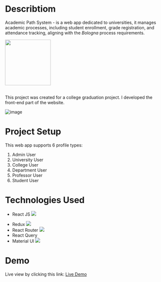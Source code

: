 # Describtiom
Academic Path System - is a web app dedicated to universities, it manages academic processes, including student enrollment, grade registration, and attendance tracking, aligning with the *Bologna* process requirements.
<div style={{text-align:left}} ><img src="https://github.com/noorit2/AcademicPathSystem/assets/88791090/a1d7c1eb-8a4d-4b68-b1bb-caa919af7543" width="150" textAlign="left"/></div>
<br/>

This project was created for a college graduation project.
I developed the front-end part of the website.
<br/>

![image](https://github.com/noorit2/AcademicPathSystem/assets/88791090/6043788d-bcfc-47a5-8ca4-5ddc8498ceb5)

# Project Setup
This web app supports 6 profile types:
1. Admin User
2. University User
3. College User
4. Department User
5. Professor User
6. Student User

# Technologies Used
* <p> React JS <img style={{vertical-align:"meddle"}} src="https://img.shields.io/badge/React-20232A?style=for-the-badge&logo=react&logoColor=61DAFB" /> </p>
* Redux  <img src="https://img.shields.io/badge/Redux-593D88?style=for-the-badge&logo=redux&logoColor=white"/>
* React Router <img src="https://img.shields.io/badge/React_Router-CA4245?style=for-the-badge&logo=react-router&logoColor=white" />
* React Query
* Material UI <img src="https://img.shields.io/badge/Material--UI-0081CB?style=for-the-badge&logo=materialui&logoColor=white"/>

# Demo
Live view by clicking this link: [Live Demo](https://bola-82857.web.app/)

